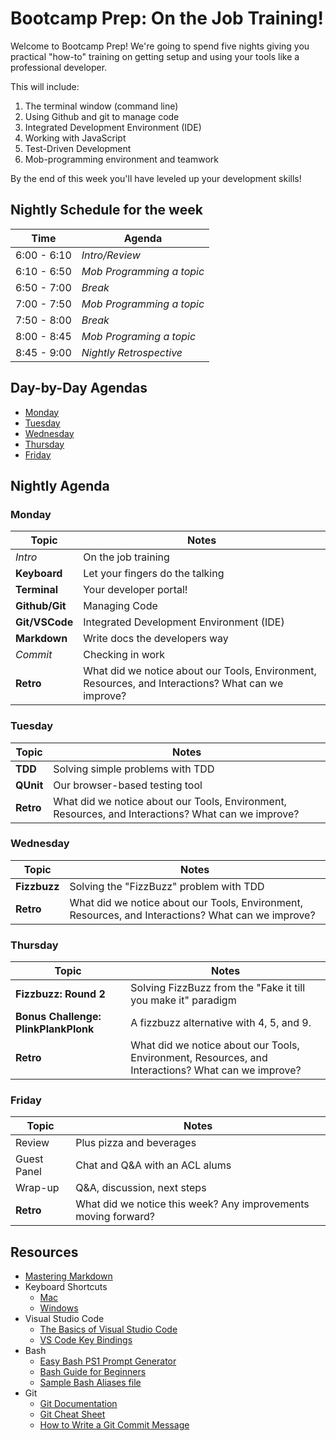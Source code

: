 # Bootcamp Prep: On the Job Training!

Welcome to Bootcamp Prep! We're going to spend five nights giving you
practical "how-to" training on getting setup and using your tools like a
professional developer. 

This will include:
1. The terminal window (command line) 
1. Using Github and git to manage code
1. Integrated Development Environment (IDE)
1. Working with JavaScript
1. Test-Driven Development
1. Mob-programming environment and teamwork

By the end of this week you'll have leveled up your development skills!

## Nightly Schedule for the week

Time           | Agenda       
---            |---           
6:00 - 6:10    | _Intro/Review_ 
6:10 - 6:50    | _Mob Programming a topic_
6:50 - 7:00    | _Break_  
7:00 - 7:50    | _Mob Programming a topic_
7:50 - 8:00    | _Break_
8:00 - 8:45    | _Mob Programing a topic_     
8:45 - 9:00    | _Nightly Retrospective_ 

## Day-by-Day Agendas

* [Monday](1-monday/README.md)
* [Tuesday](2-tuesday/README.md)
* [Wednesday](3-wednesday/README.md)
* [Thursday](4-thursday/README.md)
* [Friday](5-friday/README.md)

## Nightly Agenda

### Monday

Topic | Notes
---|---
_Intro_         | On the job training
**Keyboard**    | Let your fingers do the talking
**Terminal**    | Your developer portal!
**Github/Git**  | Managing Code
**Git/VSCode**  | Integrated Development Environment (IDE)
**Markdown**    | Write docs the developers way
_Commit_        | Checking in work
**Retro**       | What did we notice about our Tools, Environment, Resources, and Interactions? What can we improve? 

### Tuesday

Topic | Notes
---|---
**TDD** | Solving simple problems with TDD
**QUnit** | Our browser-based testing tool
**Retro** | What did we notice about our Tools, Environment, Resources, and Interactions? What can we improve? 

### Wednesday
Topic | Notes
---|---
**Fizzbuzz** | Solving the "FizzBuzz" problem with TDD
**Retro** | What did we notice about our Tools, Environment, Resources, and Interactions? What can we improve? 

### Thursday  
Topic | Notes
---|---
**Fizzbuzz: Round 2** | Solving FizzBuzz from the "Fake it till you make it" paradigm
**Bonus Challenge: PlinkPlankPlonk** | A fizzbuzz alternative with 4, 5, and 9.
**Retro**       | What did we notice about our Tools, Environment, Resources, and Interactions? What can we improve? 

### Friday

Topic | Notes
---|---
Review         | Plus pizza and beverages
Guest Panel    | Chat and Q&A with an ACL alums
Wrap-up        | Q&A, discussion, next steps
**Retro**       | What did we notice this week? Any improvements moving forward? 


## Resources
* [Mastering Markdown](https://guides.github.com/features/mastering-markdown/)
* Keyboard Shortcuts
  * [Mac](http://www.danrodney.com/mac/)
  * [Windows](http://www.hongkiat.com/blog/100-keyboard-shortcuts-windows/)
* Visual Studio Code
  * [The Basics of Visual Studio Code](https://code.visualstudio.com/Docs/editor/codebasics)
  * [VS Code Key Bindings](http://www.hongkiat.com/blog/key-binding-management-visual-studio-code/)
* Bash
  * [Easy Bash PS1 Prompt Generator](https://ezprompt.net)
  * [Bash Guide for Beginners](http://tille.garrels.be/training/bash/)
  * [Sample Bash Aliases file](code/bash_aliases.md)
* Git
  * [Git Documentation](https://git-scm.com/docs)
  * [Git Cheat Sheet](https://www.git-tower.com/blog/git-cheat-sheet/)
  * [How to Write a Git Commit Message](http://chris.beams.io/posts/git-commit/)
